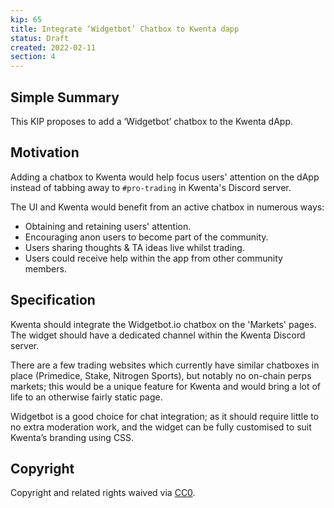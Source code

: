 ```yaml
---
kip: 65
title: Integrate ‘Widgetbot’ Chatbox to Kwenta dapp
status: Draft
created: 2022-02-11
section: 4
---
```


## Simple Summary
This KIP proposes to add a ‘Widgetbot’ chatbox to the Kwenta dApp.

## Motivation
Adding a chatbox to Kwenta would help focus users' attention on the dApp instead of tabbing away to `#pro-trading` in Kwenta's Discord server.

The UI and Kwenta would benefit from an active chatbox in numerous ways:
* Obtaining and retaining users' attention.
* Encouraging anon users to become part of the community.
* Users sharing thoughts & TA ideas live whilst trading.
* Users could receive help within the app from other community members.

## Specification
Kwenta should integrate the Widgetbot.io chatbox on the 'Markets' pages. The widget should have a dedicated channel within the Kwenta Discord server.

There are a few trading websites which currently have similar chatboxes in place (Primedice, Stake, Nitrogen Sports), but notably no on-chain perps markets; this would be a unique feature for Kwenta and would bring a lot of life to an otherwise fairly static page.

Widgetbot is a good choice for chat integration; as it should require little to no extra moderation work, and the widget can be fully customised to suit Kwenta’s branding using CSS. 

## Copyright
Copyright and related rights waived via [CC0](https://creativecommons.org/publicdomain/zero/1.0/).